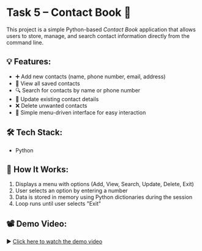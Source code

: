 # Task 5 – Contact Book 📇

This project is a simple Python-based *Contact Book* application that allows users to store, manage, and search contact information directly from the command line.

## 💡 Features:
- ➕ Add new contacts (name, phone number, email, address)
- 📖 View all saved contacts
- 🔍 Search for contacts by name or phone number
- 📝 Update existing contact details
- ❌ Delete unwanted contacts
- 🧭 Simple menu-driven interface for easy interaction

## 🛠 Tech Stack:
- Python

## 🚀 How It Works:
1. Displays a menu with options (Add, View, Search, Update, Delete, Exit)
2. User selects an option by entering a number
3. Data is stored in memory using Python dictionaries during the session
4. Loop runs until user selects "Exit"

## 📽 Demo Video:
▶ [Click here to watch the demo video](    )